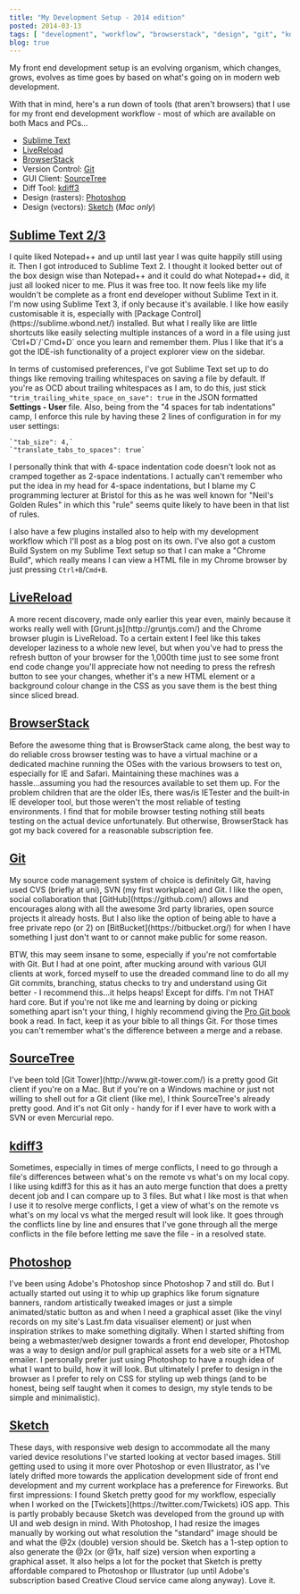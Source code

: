 ```yaml
---
title: "My Development Setup - 2014 edition"
posted: 2014-03-13
tags: [ "development", "workflow", "browserstack", "design", "git", "kdiff3", "livereload", "photoshop", "sketch", "sublime text" ]
blog: true
---
```


My front end development setup is an evolving organism, which changes, grows, evolves as time goes by based on what's going on in modern web development. 

With that in mind, here's a run down of tools (that aren't browsers) that I use for my front end development workflow - most of which are available on both Macs and PCs...

* <a href="#sublime">Sublime Text</a>
* <a href="#livereload">LiveReload</a>
* <a href="#browserstack">BrowserStack</a>
* Version Control: <a href="#git">Git</a>
* GUI Client: <a href="#sourcetree">SourceTree</a>
* Diff Tool: <a href="#kdiff3">kdiff3</a>
* Design (rasters): <a href="#photoshop">Photoshop</a>
* Design (vectors): <a href="#sketch">Sketch</a> (*Mac only*)
<!--more-->
<h2 id="sublime"><a title="Sublime Text" href="http://www.sublimetext.com/">Sublime Text 2/3</a></h2>
I quite liked Notepad++ and up until last year I was quite happily still using it. Then I got introduced to Sublime Text 2. I thought it looked better out of the box design wise than Notepad++ and it could do what Notepad++ did, it just all looked nicer to me. Plus it was free too. It now feels like my life wouldn't be complete as a front end developer without Sublime Text in it. I'm now using Sublime Text 3, if only because it's available. I like how easily customisable it is, especially with [Package Control](https://sublime.wbond.net/) installed. But what I really like are little shortcuts like easily selecting multiple instances of a word in a file using just `Ctrl+D`/`Cmd+D` once you learn and remember them. Plus I like that it's a got the IDE-ish functionality of a project explorer view on the sidebar.

In terms of customised preferences, I've got Sublime Text set up to do things like removing trailing whitespaces on saving a file by default. If you're as OCD about trailing whitespaces as I am, to do this, just stick `"trim_trailing_white_space_on_save": true` in the JSON formatted **Settings - User** file. Also, being from the "4 spaces for tab indentations" camp, I enforce this rule by having these 2 lines of configuration in for my user settings:

    `"tab_size": 4,`
    `"translate_tabs_to_spaces": true`

I personally think that with 4-space indentation code doesn't look not as cramped together as 2-space indentations. I actually can't remember who put the idea in my head for 4-space indentations, but I blame my C programming lecturer at Bristol for this as he was well known for "Neil's Golden Rules" in which this "rule" seems quite likely to have been in that list of rules.

I also have a few plugins installed also to help with my development workflow which I'll post as a blog post on its own. I've also got a custom Build System on my Sublime Text setup so that I can make a "Chrome Build", which really means I can view a HTML file in my Chrome browser by just pressing `Ctrl+B`/`Cmd+B`.

<h2 id="livereload"><a title="LiveReload" href="http://livereload.com/">LiveReload</a></h2>
A more recent discovery, made only earlier this year even, mainly because it works really well with [Grunt.js](http://gruntjs.com/) and the Chrome browser plugin is LiveReload. To a certain extent I feel like this takes developer laziness to a whole new level, but when you've had to press the refresh button of your browser for the 1,000th time just to see some front end code change you'll appreciate how not needing to press the refresh button to see your changes, whether it's a new HTML element or a background colour change in the CSS as you save them is the best thing since sliced bread.

<h2 id="browserstack"><a href="http://www.browserstack.com/" title="BrowserStack">BrowserStack</a></h2>
Before the awesome thing that is BrowserStack came along, the best way to do reliable cross browser testing was to have a virtual machine or a dedicated machine running the OSes with the various browsers to test on, especially for IE and Safari. Maintaining these machines was a hassle...assuming you had the resources available to set them up. For the problem children that are the older IEs, there was/is IETester and the built-in IE developer tool, but those weren't the most reliable of testing environments. I find that for mobile browser testing nothing still beats testing on the actual device unfortunately. But otherwise, BrowserStack has got my back covered for a reasonable subscription fee.

<h2 id="git"><a title="Git" href="http://git-scm.com/">Git</a></h2>
My source code management system of choice is definitely Git, having used CVS (briefly at uni), SVN (my first workplace) and Git. I like the open, social collaboration that [GitHub](https://github.com/) allows and encourages along with all the awesome 3rd party libraries, open source projects it already hosts. But I also like the option of being able to have a free private repo (or 2) on [BitBucket](https://bitbucket.org/) for when I have something I just don't want to or cannot make public for some reason.

BTW, this may seem insane to some, especially if you're not comfortable with Git. But I had at one point, after mucking around with various GUI clients at work, forced myself to use the dreaded command line to do all my Git commits, branching, status checks to try and understand using Git better - I recommend this...it helps heaps! Except for diffs. I'm not THAT hard core. But if you're not like me and learning by doing or picking something apart isn't your thing, I highly recommend giving the [Pro Git book](http://git-scm.com/book) book a read. In fact, keep it as your bible to all things Git. For those times you can't remember what's the difference between a merge and a rebase.

<h2 id="sourcetree"><a href="http://www.sourcetreeapp.com/" title="SourceTree">SourceTree</a></h2>
I've been told [Git Tower](http://www.git-tower.com/) is a pretty good Git client if you're on a Mac. But if you're on a Windows machine or just not willing to shell out for a Git client (like me), I think SourceTree's already pretty good. And it's not Git only - handy for if I ever have to work with a SVN or even Mercurial repo.

<h2 id="kdiff3"><a href="http://kdiff3.sourceforge.net/" title="kdiff3">kdiff3</a></h2>
Sometimes, especially in times of merge conflicts, I need to go through a file's differences between what's on the remote vs what's on my local copy. I like using kdiff3 for this as it has an auto merge function that does a pretty decent job and I can compare up to 3 files. But what I like most is that when I use it to resolve merge conflicts, I get a view of what's on the remote vs what's on my local vs what the merged result will look like. It goes through the conflicts line by line and ensures that I've gone through all the merge conflicts in the file before letting me save the file - in a resolved state.

<h2 id="photoshop"><a href="http://www.adobe.com/uk/products/photoshop.html" title="Photoshop">Photoshop</a></h2>
I've been using Adobe's Photoshop since Photoshop 7 and still do. But I actually started out using it to whip up graphics like forum signature banners, random artistically tweaked images or just a simple animated/static button as and when I need a graphical asset (like the vinyl records on my site's Last.fm data visualiser element) or just when inspiration strikes to make something digitally. When I started shifting from being a webmaster/web designer towards a front end developer, Photoshop was a way to design and/or pull graphical assets for a web site or a HTML emailer. I personally prefer just using Photoshop to have a rough idea of what I want to build, how it will look. But ultimately I prefer to design in the browser as I prefer to rely on CSS for styling up web things (and to be honest, being self taught when it comes to design, my style tends to be simple and minimalistic).

<h2 id="sketch"><a href="http://www.bohemiancoding.com/sketch/" title="Sketch">Sketch</a></h2>
These days, with responsive web design to accommodate all the many varied device resolutions I've started looking at vector based images. Still getting used to using it more over Photoshop or even Illustrator, as I've lately drifted more towards the application development side of front end development and my current workplace has a preference for Fireworks. But first impressions: I found Sketch pretty good for my workflow, especially when I worked on the [Twickets](https://twitter.com/Twickets) iOS app. This is partly probably because Sketch was developed from the ground up with UI and web design in mind. With Photoshop, I had resize the images manually by working out what resolution the "standard" image should be and what the @2x (double) version should be. Sketch has a 1-step option to also generate the @2x (or @1x, half size) version when exporting a graphical asset. It also helps a lot for the pocket that Sketch is pretty affordable compared to Photoshop or Illustrator (up until Adobe's subscription based Creative Cloud service came along anyway). Love it.